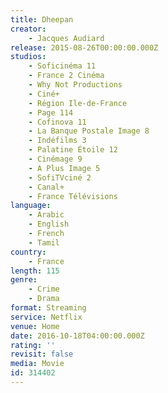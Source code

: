 ```yaml
---
title: Dheepan
creator:
    - Jacques Audiard
release: 2015-08-26T00:00:00.000Z
studios:
    - Soficinéma 11
    - France 2 Cinéma
    - Why Not Productions
    - Ciné+
    - Région Ile-de-France
    - Page 114
    - Cofinova 11
    - La Banque Postale Image 8
    - Indéfilms 3
    - Palatine Étoile 12
    - Cinémage 9
    - A Plus Image 5
    - SofiTVciné 2
    - Canal+
    - France Télévisions
language:
    - Arabic
    - English
    - French
    - Tamil
country:
    - France
length: 115
genre:
    - Crime
    - Drama
format: Streaming
service: Netflix
venue: Home
date: 2016-10-18T04:00:00.000Z
rating: ''
revisit: false
media: Movie
id: 314402
---
```



